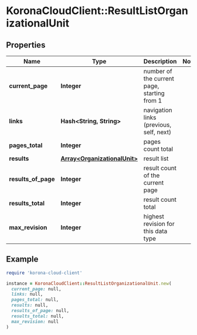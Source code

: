 # KoronaCloudClient::ResultListOrganizationalUnit

## Properties

| Name | Type | Description | Notes |
| ---- | ---- | ----------- | ----- |
| **current_page** | **Integer** | number of the current page, starting from 1 |  |
| **links** | **Hash&lt;String, String&gt;** | navigation links (previous, self, next) |  |
| **pages_total** | **Integer** | pages count total |  |
| **results** | [**Array&lt;OrganizationalUnit&gt;**](OrganizationalUnit.md) | result list |  |
| **results_of_page** | **Integer** | result count of the current page |  |
| **results_total** | **Integer** | result count total |  |
| **max_revision** | **Integer** | highest revision for this data type |  |

## Example

```ruby
require 'korona-cloud-client'

instance = KoronaCloudClient::ResultListOrganizationalUnit.new(
  current_page: null,
  links: null,
  pages_total: null,
  results: null,
  results_of_page: null,
  results_total: null,
  max_revision: null
)
```

